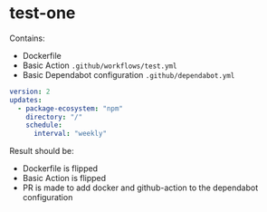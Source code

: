 # test-one

Contains:
- Dockerfile
- Basic Action `.github/workflows/test.yml`
- Basic Dependabot configuration `.github/dependabot.yml`
```yaml
version: 2
updates:
  - package-ecosystem: "npm"
    directory: "/"
    schedule:
      interval: "weekly"
```

Result should be:

- Dockerfile is flipped
- Basic Action is flipped
- PR is made to add docker and github-action to the dependabot configuration

